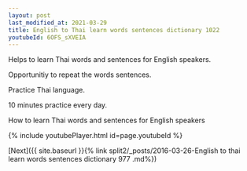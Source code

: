 ```yaml
---
layout: post
last_modified_at: 2021-03-29
title: English to Thai learn words sentences dictionary 1022 
youtubeId: 6OFS_sXVEIA
---
```

 
 
Helps to learn Thai words and sentences for English speakers.

Opportunitiy to repeat the words sentences. 

Practice Thai language. 
 
10 minutes practice every day. 
 
How to learn Thai words and sentences for English speakers 
 
{% include youtubePlayer.html id=page.youtubeId %}
 
 
[Next]({{ site.baseurl }}{% link  split2/_posts/2016-03-26-English to thai learn words sentences dictionary 977 .md%})
 
